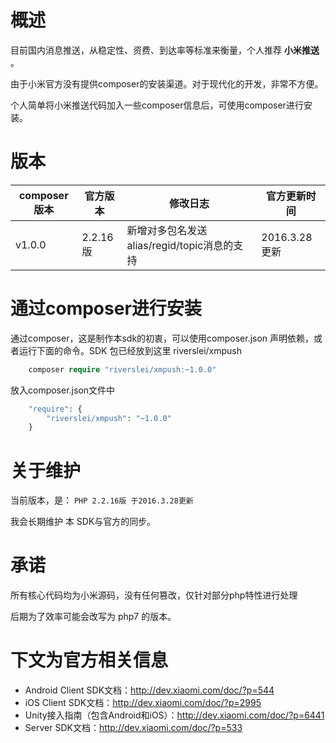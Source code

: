 # 概述

目前国内消息推送，从稳定性、资费、到达率等标准来衡量，个人推荐 **小米推送** 。

由于小米官方没有提供composer的安装渠道。对于现代化的开发，非常不方便。

个人简单将小米推送代码加入一些composer信息后，可使用composer进行安装。

# 版本

composer版本 | 官方版本 | 修改日志 | 官方更新时间
--- | --- | --- | ---
v1.0.0 | 2.2.16版 | 新增对多包名发送alias/regid/topic消息的支持 | 2016.3.28 更新

# 通过composer进行安装

通过composer，这是制作本sdk的初衷，可以使用composer.json 声明依赖，或者运行下面的命令。SDK 包已经放到这里 riverslei/xmpush

```php
    composer require "riverslei/xmpush:~1.0.0"
```

放入composer.json文件中

```php
    "require": {
        "riverslei/xmpush": "~1.0.0"
    }
```

# 关于维护

当前版本，是： `PHP 2.2.16版 于2016.3.28更新`

我会长期维护 本 SDK与官方的同步。

# 承诺

所有核心代码均为小米源码，没有任何篡改，仅针对部分php特性进行处理

后期为了效率可能会改写为 php7 的版本。


# 下文为官方相关信息

* Android Client SDK文档：http://dev.xiaomi.com/doc/?p=544
* iOS Client SDK文档：http://dev.xiaomi.com/doc/?p=2995
* Unity接入指南（包含Android和iOS）：http://dev.xiaomi.com/doc/?p=6441
* Server SDK文档：http://dev.xiaomi.com/doc/?p=533

